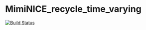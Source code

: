 # MimiNICE_recycle_time_varying

[![Build Status](https://github.com/pzebrowsk/MimiNICE_recycle_time_varying.jl/actions/workflows/CI.yml/badge.svg?branch=main)](https://github.com/pzebrowsk/MimiNICE_recycle_time_varying.jl/actions/workflows/CI.yml?query=branch%3Amain)
